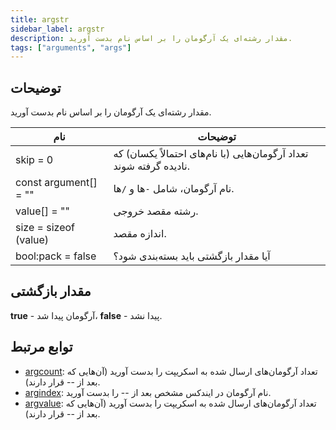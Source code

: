```yaml
---
title: argstr
sidebar_label: argstr
description: مقدار رشته‌ای یک آرگومان را بر اساس نام بدست آورید.
tags: ["arguments", "args"]
---
```


## توضیحات

مقدار رشته‌ای یک آرگومان را بر اساس نام بدست آورید.

| نام                   | توضیحات                                                      |
| --------------------- | ------------------------------------------------------------ |
| skip = 0              | تعداد آرگومان‌هایی (با نام‌های احتمالاً یکسان) که نادیده گرفته شوند. |
| const argument[] = "" | نام آرگومان، شامل `-`ها و `/`ها.                            |
| value[] = ""          | رشته مقصد خروجی.                                           |
| size = sizeof (value) | اندازه مقصد.                                                |
| bool:pack = false     | آیا مقدار بازگشتی باید بسته‌بندی شود؟                       |

## مقدار بازگشتی

**true** - آرگومان پیدا شد، **false** - پیدا نشد.

## توابع مرتبط

- [argcount](argcount): تعداد آرگومان‌های ارسال شده به اسکریپت را بدست آورید (آن‌هایی که بعد از -- قرار دارند).
- [argindex](argindex): نام آرگومان در ایندکس مشخص بعد از -- را بدست آورید.
- [argvalue](argvalue): تعداد آرگومان‌های ارسال شده به اسکریپت را بدست آورید (آن‌هایی که بعد از -- قرار دارند).